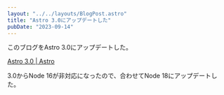 ```yaml
---
layout: "../../layouts/BlogPost.astro"
title: "Astro 3.0にアップデートした"
pubDate: "2023-09-14"
---
```


このブログをAstro 3.0にアップデートした。

[Astro 3.0 | Astro](https://astro.build/blog/astro-3/)

3.0からNode 16が非対応になったので、合わせてNode 18にアップデートした。
